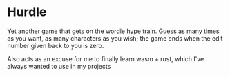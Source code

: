 # Hurdle

Yet another game that gets on the wordle hype train. Guess as many times as you want, as many characters as you wish;
the game ends when the edit number given back to you is zero.

Also acts as an excuse for me to finally learn wasm + rust, which I've always wanted to use in my projects